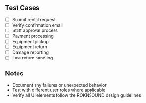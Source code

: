 ## Test Cases

- [ ] Submit rental request
- [ ] Verify confirmation email
- [ ] Staff approval process
- [ ] Payment processing
- [ ] Equipment pickup
- [ ] Equipment return
- [ ] Damage reporting
- [ ] Late return handling

## Notes
- Document any failures or unexpected behavior
- Test with different user roles where applicable
- Verify all UI elements follow the ROKNSOUND design guidelines
